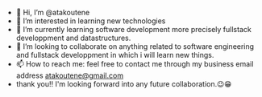 - 👋 Hi, I’m @atakoutene
- 👀 I’m interested in learning new technologies
- 🌱 I’m currently learning software development more precisely fullstack developpment and datastructures.
- 💞️ I’m looking to collaborate on anything related to software engineering and fullstack developpment in which i will learn new things.
- 📫 How to reach me: feel free to contact me through my business email address atakoutene@gmail.com
- thank you!! I'm looking forward into any future collaboration.😉😁

<!---
atakoutene/atakoutene is a ✨ special ✨ repository because its `README.md` (this file) appears on your GitHub profile.
You can click the Preview link to take a look at your changes.
--->
